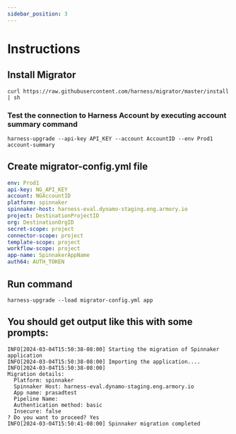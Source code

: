 ```yaml
---
sidebar_position: 3
---
```


# Instructions


## Install Migrator

`curl https://raw.githubusercontent.com/harness/migrator/master/install | sh`

### Test the connection to Harness Account by executing account summary command

`harness-upgrade --api-key API_KEY --account AccountID --env Prod1 account-summary`

## Create migrator-config.yml file

```yaml
env: Prod1
api-key: NG_API_KEY
account: NGAccountID
platform: spinnaker
spinnaker-host: harness-eval.dynamo-staging.eng.armory.io
project: DestinationProjectID
org: DestinationOrgID
secret-scope: project
connector-scope: project
template-scope: project
workflow-scope: project
app-name: SpinnakerAppName
auth64: AUTH_TOKEN
```

## Run command

`harness-upgrade --load migrator-config.yml app`

## You should get output like this with some prompts:

```shell
INFO[2024-03-04T15:50:38-08:00] Starting the migration of Spinnaker application                
INFO[2024-03-04T15:50:38-08:00] Importing the application....                
INFO[2024-03-04T15:50:38-08:00] 
Migration details:
  Platform: spinnaker
  Spinnaker Host: harness-eval.dynamo-staging.eng.armory.io
  App name: prasadtest
  Pipeline Name: 
  Authentication method: basic 
  Insecure: false 
? Do you want to proceed? Yes
INFO[2024-03-04T15:50:41-08:00] Spinnaker migration completed
```
